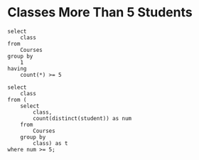 # Classes More Than 5 Students
```
select
    class
from 
    Courses
group by
    1
having 
    count(*) >= 5
```
```
select 
    class
from (
    select 
        class, 
        count(distinct(student)) as num
    from 
        Courses
    group by 
        class) as t
where num >= 5;
```